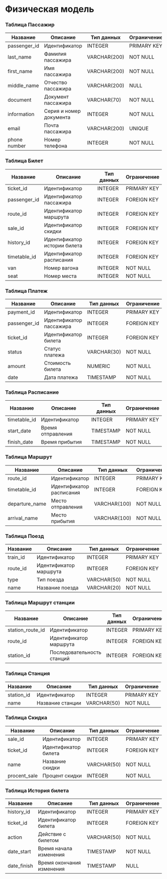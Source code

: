 # Физическая модель #

### Таблица Пассажир ###

|   Название    |    Описание   |  Тип данных   | Ограничение   |
| ------------- | ------------- | ------------- | ------------- |
| passenger_id  | Идентификатор | INTEGER       | PRIMARY KEY   |
| last_name     | Фамилия пассажира  | VARCHAR(200) | NOT NULL  |
| first_name     | Имя пассажира  | VARCHAR(200) | NOT NULL  |
| middle_name     | Отчество пассажира  | VARCHAR(200) | NULL  |
| document     | Документ пассажира  | VARCHAR(70) | NOT NULL  |
| information     | Серия и номер документа  | INTEGER | NOT NULL  |
| email     | Почта пассажира  | VARCHAR(200) | UNIQUE  |
| phone number     | Номер телефона  | INTEGER | NOT NULL  |


### Таблица Билет ###

|   Название    |    Описание   |  Тип данных   | Ограничение   |
| ------------- | ------------- | ------------- | ------------- |
| ticket_id  | Идентификатор | INTEGER       | PRIMARY KEY   |
| passenger_id     | Идентификатор пассажира  | INTEGER | FOREIGN KEY |
| route_id     | Идентификатор маршрута  | INTEGER | FOREIGN KEY |
| sale_id     | Идентификатор скидки  | INTEGER | FOREIGN KEY |
| history_id     | Идентификатор истории билета  | INTEGER | FOREIGN KEY |
| timetable_id     | Идентификатор расписания  | INTEGER | FOREIGN KEY |
| van     | Номер вагона  | INTEGER | NOT NULL |
| seat     | Номер места | INTEGER | NOT NULL |


### Таблица Платеж ###

|   Название    |    Описание   |  Тип данных   | Ограничение   |
| ------------- | ------------- | ------------- | ------------- |
| payment_id  | Идентификатор | INTEGER       | PRIMARY KEY   |
| passenger_id     | Идентификатор пассажира  | INTEGER | FOREIGN KEY |
| ticket_id     | Идентификатор билета  | INTEGER | FOREIGN KEY |
| status     | Статус платежа  | VARCHAR(30) | NOT NULL |
| amount     | Стоимость билета  | NUMERIC| NOT NULL |
| date     | Дата платежа  | TIMESTAMP | NOT NULL |


### Таблица Расписание ###

|   Название    |    Описание   |  Тип данных   | Ограничение   |
| ------------- | ------------- | ------------- | ------------- |
| timetable_id  | Идентификатор | INTEGER       | PRIMARY KEY   |
| start_date     | Время отправления  | TIMESTAMP | NOT NULL |
| finish_date     | Время прибытия | TIMESTAMP | NOT NULL |


### Таблица Маршрут ###

|   Название    |    Описание   |  Тип данных   | Ограничение   |
| ------------- | ------------- | ------------- | ------------- |
| route_id  | Идентификатор | INTEGER       | PRIMARY KEY   |
| timetable_id     | Идентификатор расписания  | INTEGER | FOREIGN KEY |
| departure_name     | Место отправления | VARCHAR(100) | NOT NULL |
| arrival_name     | Место прибытия | VARCHAR(100) | NOT NULL |


### Таблица Поезд ###

|   Название    |    Описание   |  Тип данных   | Ограничение   |
| ------------- | ------------- | ------------- | ------------- |
| train_id  | Идентификатор | INTEGER       | PRIMARY KEY   |
| route_id     | Идентификатор маршрута  | INTEGER | FOREIGN KEY |
| type     | Тип поезда | VARCHAR(50) | NOT NULL |
| name     | Название поезда | VARCHAR(20) | NOT NULL |


### Таблица Маршрут станции ###

|   Название    |    Описание   |  Тип данных   | Ограничение   |
| ------------- | ------------- | ------------- | ------------- |
| station_route_id  | Идентификатор | INTEGER       | PRIMARY KEY   |
| route_id     | Идентификатор маршрута  | INTEGER | FOREIGN KEY |
| station_id     | Последовательность станций | INTEGER | FOREIGN KEY |



### Таблица Станция ###

|   Название    |    Описание   |  Тип данных   | Ограничение   |
| ------------- | ------------- | ------------- | ------------- |
| station_id  | Идентификатор | INTEGER       | PRIMARY KEY   |
| name     | Название станции | VARCHAR(50) | NOT NULL |


### Таблица Скидка ###

|   Название    |    Описание   |  Тип данных   | Ограничение   |
| ------------- | ------------- | ------------- | ------------- |
| sale_id  | Идентификатор | INTEGER       | PRIMARY KEY   |
| ticket_id     | Идентификатор билета  | INTEGER | FOREIGN KEY |
| name     | Название скидки | VARCHAR(50) | NOT NULL |
| procent_sale     | Процент скидки | INTEGER | NOT NULL |


### Таблица История билета ###

|   Название    |    Описание   |  Тип данных   | Ограничение   |
| ------------- | ------------- | ------------- | ------------- |
| history_id  | Идентификатор | INTEGER       | PRIMARY KEY   |
| ticket_id     | Идентификатор билета  | INTEGER | FOREIGN KEY |
| action     | Действие с билетом | VARCHAR(50) | NOT NULL |
| date_start     | Время начала изменения  | TIMESTAMP | NOT NULL |
| date_finish     | Время окончания изменения  | TIMESTAMP | NULL |






















































